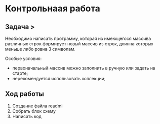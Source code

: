 # Контрольнаая работа

## Задача > 
Необходимо написать программу, которая из имеющегося массива различных строк формирует новый массив из строк, длинна которых меньше либо ровна 3 символам.

Особые условия:
* первоначальный массив можно заполнить в ручную или задать на старте;
* нерекомендуется использовать коллекции;

## Ход работы
1. Создание файла readmi
2. Собрать блок схему
3. Написать код